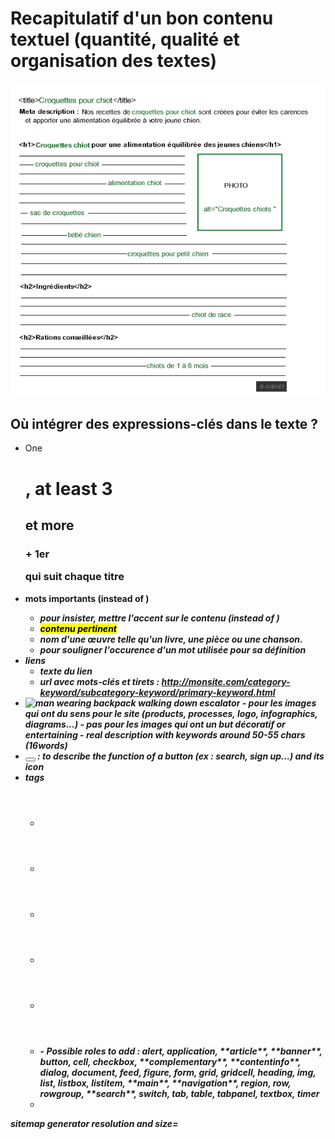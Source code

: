 # Recapitulatif d'un bon contenu textuel (quantité, qualité et organisation des textes)
![Mots-clés bien placés](https://github.com/Claire-Lavigne/Cours-Developper/blob/master/SEO/Images/bon-contenu.jpg)

## Où intégrer des expressions-clés dans le texte ?
- One <h1>, at least 3 <h2> et more <h3> + 1er <p> qui suit chaque titre
- <strong> mots importants (instead of <b>)
  - <em> pour insister, mettre l'accent sur le contenu (instead of <i>)
  - <mark> contenu pertinent
  - <cite> nom d'une œuvre telle qu'un livre, une pièce ou une chanson.
  - <dfn> pour souligner l'occurence d'un mot utilisée pour sa définition
- liens
  - <a> texte du lien </a>
  - url avec mots-clés et tirets : http://monsite.com/category-keyword/subcategory-keyword/primary-keyword.html
- <img alt="man wearing backpack walking down escalator"> 
  - pour les images qui ont du sens pour le site (products, processes, logo, infographics, diagrams...)
  - pas pour les images qui ont un but décoratif or entertaining
  - real description with keywords around 50-55 chars (16words)
- <button role=""><i></i></button> : to describe the function of a button (ex : search, sign up…) and its icon
- tags
  - <header></header>
  - <main></main> 
  - <nav></nav>
  - <section></section>
  - <aside></aside>
  - <div role="navigation"><div>
    - Possible roles to add : alert, application, **article**, **banner**, button, cell, checkbox, **complementary**, **contentinfo**, dialog, document, feed, figure, form, grid, gridcell, heading, img, list, listbox, listitem, **main**, **navigation**, region, row, rowgroup, **search**, switch, tab, table, tabpanel, textbox, timer
  - <footer></footer>
  
  
  
sitemap generator
resolution and size=

